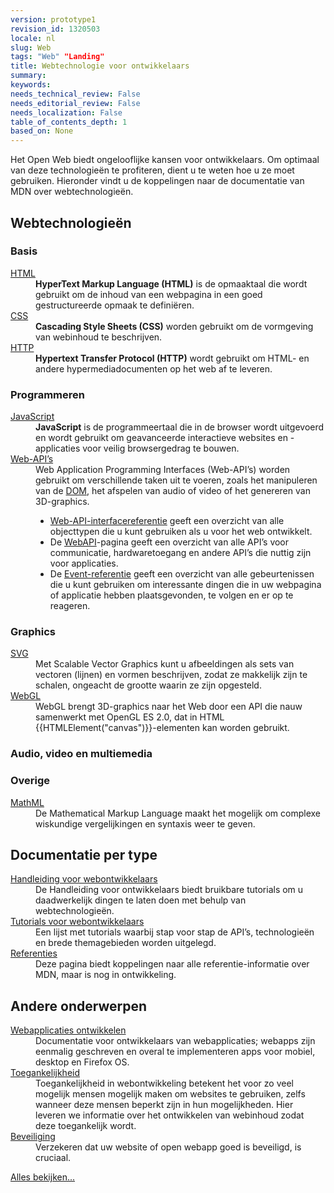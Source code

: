 ```yaml
---
version: prototype1
revision_id: 1320503
locale: nl
slug: Web
tags: "Web" "Landing"
title: Webtechnologie voor ontwikkelaars
summary: 
keywords: 
needs_technical_review: False
needs_editorial_review: False
needs_localization: False
table_of_contents_depth: 1
based_on: None
---
```

<p>Het Open Web biedt ongelooflijke kansen voor ontwikkelaars. Om optimaal van deze technologieën te profiteren, dient u te weten hoe u ze moet gebruiken. Hieronder vindt u de koppelingen naar de documentatie van MDN over webtechnologieën.</p>

<div class="row topicpage-table">
<div class="section">
<h2 class="Documentation" id="Webtechnologieën">Webtechnologieën</h2>

<h3 id="Basis">Basis</h3>

<dl>
 <dt><a href="/docs/Web/HTML">HTML</a></dt>
 <dd><strong>HyperText Markup Language (HTML)</strong> is de opmaaktaal die wordt gebruikt om de inhoud van een webpagina in een goed gestructureerde opmaak te definiëren.</dd>
 <dt><a href="/docs/Web/CSS">CSS</a></dt>
 <dd><strong>Cascading Style Sheets (CSS)</strong> worden gebruikt om de vormgeving van webinhoud te beschrijven.</dd>
 <dt><a href="/docs/Web/HTTP">HTTP</a></dt>
 <dd><strong>Hypertext Transfer Protocol (HTTP)</strong> wordt gebruikt om HTML- en andere hypermediadocumenten op het web af te leveren.</dd>
</dl>

<h3 id="Programmeren">Programmeren</h3>

<dl>
 <dt><a href="/docs/Web/JavaScript">JavaScript</a></dt>
 <dd><strong>JavaScript</strong> is de programmeertaal die in de browser wordt uitgevoerd en wordt gebruikt om geavanceerde interactieve websites en -applicaties voor veilig browsergedrag te bouwen.</dd>
 <dt><a href="/docs/Web/Reference/API">Web-API’s</a></dt>
 <dd>Web Application Programming Interfaces (Web-API’s) worden gebruikt om verschillende taken uit te voeren, zoals het manipuleren van de <a href="/docs/DOM">DOM</a>, het afspelen van audio of video of het genereren van 3D-graphics.
 <ul>
  <li><a href="/docs/Web/API" title="/docs/Web/API">Web-API-interfacereferentie</a> geeft een overzicht van alle objecttypen die u kunt gebruiken als u voor het web ontwikkelt.</li>
  <li>De <a href="/docs/WebAPI">WebAPI</a>-pagina geeft een overzicht van alle API’s voor communicatie, hardwaretoegang en andere API’s die nuttig zijn voor applicaties.</li>
  <li>De <a href="/docs/Web/Events">Event-referentie</a> geeft een overzicht van alle gebeurtenissen die u kunt gebruiken om interessante dingen die in uw webpagina of applicatie hebben plaatsgevonden, te volgen en er op te reageren.</li>
 </ul>
 </dd>
</dl>

<h3 id="Graphics">Graphics</h3>

<dl>
 <dt><a href="/docs/SVG">SVG</a></dt>
 <dd>Met Scalable Vector Graphics kunt u afbeeldingen als sets van vectoren (lijnen) en vormen beschrijven, zodat ze makkelijk zijn te schalen, ongeacht de grootte waarin ze zijn opgesteld.</dd>
 <dt><a href="/docs/Web/WebGL" title="/docs/Web/WebGL">WebGL</a></dt>
 <dd>WebGL brengt 3D-graphics naar het Web door een API die nauw samenwerkt met OpenGL ES 2.0, dat in HTML {{HTMLElement("canvas")}}-elementen kan worden gebruikt.</dd>
</dl>

<h3 id="Audio_viedo_en_multiemedia">Audio, video en multiemedia</h3>

<h3 id="Overige">Overige</h3>

<dl>
 <dt><a href="/docs/Web/MathML">MathML</a></dt>
 <dd>De Mathematical Markup Language maakt het mogelijk om complexe wiskundige vergelijkingen en syntaxis weer te geven.</dd>
</dl>
</div>

<div class="section">
<h2 class="Documentation" id="Documentatie_per_type">Documentatie per type</h2>

<dl>
 <dt><a href="/docs/Web/Guide">Handleiding voor webontwikkelaars</a></dt>
 <dd>De Handleiding voor ontwikkelaars biedt bruikbare tutorials om u daadwerkelijk dingen te laten doen met behulp van webtechnologieën.</dd>
 <dt><a href="/docs/Web/Tutorials">Tutorials voor webontwikkelaars</a></dt>
 <dd>Een lijst met tutorials waarbij stap voor stap de API’s, technologieën en brede themagebieden worden uitgelegd.</dd>
 <dt><a href="/docs/Web/Reference">Referenties</a></dt>
 <dd>
 <div class="note">Deze pagina biedt koppelingen naar alle referentie-informatie over MDN, maar is nog in ontwikkeling.</div>
 </dd>
</dl>

<h2 id="Andere_onderwerpen">Andere onderwerpen</h2>

<dl>
 <dt><a href="/docs/Web/Apps">Webapplicaties ontwikkelen</a></dt>
 <dd>Documentatie voor ontwikkelaars van webapplicaties; webapps zijn eenmalig geschreven en overal te implementeren apps voor mobiel, desktop en Firefox OS.</dd>
 <dt><a href="/docs/Web/Accessibility">Toegankelijkheid</a></dt>
 <dd>Toegankelijkheid in webontwikkeling betekent het voor zo veel mogelijk mensen mogelijk maken om websites te gebruiken, zelfs wanneer deze mensen beperkt zijn in hun mogelijkheden. Hier leveren we informatie over het ontwikkelen van webinhoud zodat deze toegankelijk wordt.</dd>
 <dt><a href="/docs/Web/Security">Beveiliging</a></dt>
 <dd>Verzekeren dat uw website of open webapp goed is beveiligd, is cruciaal.</dd>
</dl>
</div>
</div>

<p><span class="alllinks"><a href="/docs/tag/Web">Alles bekijken...</a></span></p>

